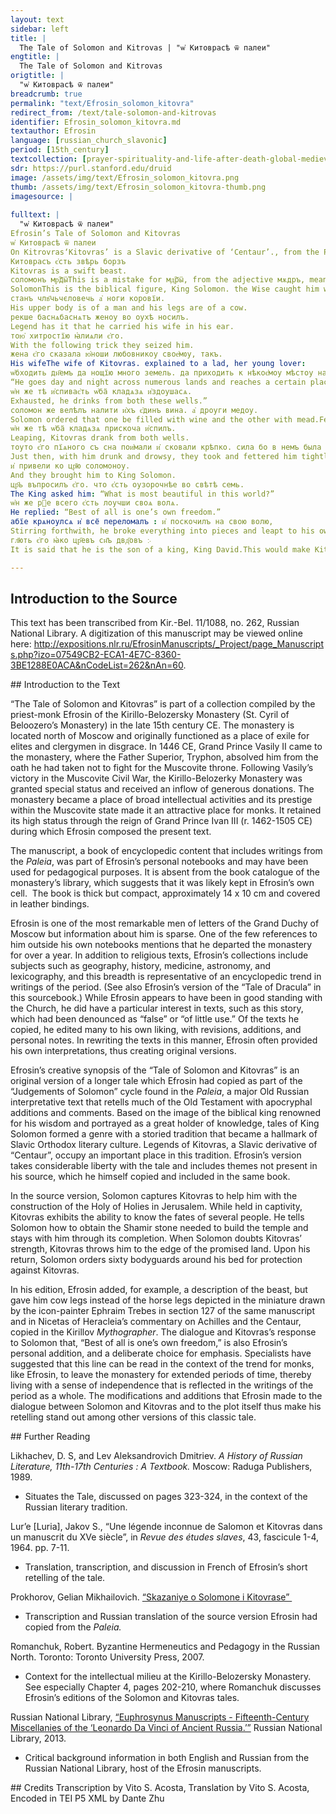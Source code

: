 ```yaml
---
layout: text
sidebar: left
title: |
  The Tale of Solomon and Kitrovas | "ѡ҆ Китоврасѣ ѿ палеи"
engtitle: |
  The Tale of Solomon and Kitrovas
origtitle: |
  "ѡ҆ Китоврасѣ ѿ палеи"
breadcrumb: true
permalink: "text/Efrosin_solomon_kitovra"
redirect_from: /text/tale-solomon-and-kitrovas
identifier: Efrosin_solomon_kitovra.md
textauthor: Efrosin
language: [russian_church_slavonic]
period: [15th_century]
textcollection: [prayer-spirituality-and-life-after-death-global-medieval-perspectives]
sdr: https://purl.stanford.edu/druid 
image: /assets/img/text/Efrosin_solomon_kitovra.png
thumb: /assets/img/text/Efrosin_solomon_kitovra-thumb.png
imagesource: |
  
fulltext: |
  "ѡ҆ Китоврасѣ ѿ палеи"
Efrosin’s Tale of Solomon and Kitovras
ѡ҆ Китоврасѣ ѿ палеи
On Kitrovras‘Kitovras’ is a Slavic derivative of ‘Centaur’., from the PaleiaA major Old Russian interpretative text that retells much of the Old Testament with apocryphal additions and comments.
Китоврасъ є҆сть звѣрь борзъ
Kitovras is a swift beast.
соломонъ мр͠дӹThis is a mistake for мд͠рӹ, from the adjective мѫдръ, meaning ‘wise’. хитростїю изымалъ є҆го.
SolomonThis is the biblical figure, King Solomon. the Wise caught him with a trick.
станъ члв҃чьчєловечь а҆ ноги коровїи.
His upper body is of a man and his legs are of a cow.
рекше баснѧбаснѧтъ женоу во оухѣ носилъ.
Legend has it that he carried his wife in his ear.
тою҆ хитростїю ꙗ҆лиѧли є҆го.
With the following trick they seized him.
жена є҆го сказала ю҆ноши любовникоу свое҆мᲂу, такъ.
His wifeThe wife of Kitovras. explained to a lad, her young lover:
ѡ҆бходить дн҃емъ да нощїю много земель. да приходить к нѣкоє҆моу мѣстоу на нем же двӓ кладѧзѧ.
“He goes day and night across numerous lands and reaches a certain place at which there are two wells.
ѡ҆н же тѣ и҆спиває҆ть ѡ҆бӓ кладѧзѧ и҆здоушасѧ.
Exhausted, he drinks from both these wells.”
соломон же велѣлъ налити и҆хъ є҆динъ вина. а҆ дроуги медоу.
Solomon ordered that one be filled with wine and the other with mead.Fermented honey.
ѡ҆н же тѣ ѡ҆бӓ кладѧзѧ прискоча и҆спилъ.
Leaping, Kitovras drank from both wells.
тоуто є҆го пїѧного съ сна пои҆мали и҆ сковали крѣпко. сила бо в немъ была велика.
Just then, with him drunk and drowsy, they took and fettered him tightly, as the strength in him was immense.
и҆ привели ко цр҃ю соломоноу.
And they brought him to King Solomon.
цр҃ь въпросилъ є҆го. что є҆сть оузорочнѣе во свѣтѣ семь.
The King asked him: “What is most beautiful in this world?”
ѡ҆н же ре всего є҆сть лоучши своѧ волѧ.
He replied: “Best of all is one’s own freedom.”
абїе крѧноулсѧ и҆ всё переломалъ : и҆ поскочилъ на свою волю,
Stirring forthwith, he broke everything into pieces and leapt to his own freedom.
гл҃ють є҆го ꙗ҆ко цр҃евъ сн҃ъ двд҃овъ ჻
It is said that he is the son of a king, King David.This would make Kitovras the brother of King Solomon.

--- 
```

## Introduction to the Source 
<p>This text has been transcribed from Kir.-Bel. 11/1088, no. 262, Russian National Library. A digitization of this manuscript may be viewed online here: <a href="http://expositions.nlr.ru/EfrosinManuscripts/_Project/page_Manuscripts.php?izo=07549CB2-ECA1-4E7C-8360-3BE1288E0ACA&nCodeList=262&nAn=60">http://expositions.nlr.ru/EfrosinManuscripts/_Project/page_Manuscripts.php?izo=07549CB2-ECA1-4E7C-8360-3BE1288E0ACA&nCodeList=262&nAn=60</a>.</p>
## Introduction to the Text 
<p>“The Tale of Solomon and Kitovras” is part of a collection compiled by the priest-monk Efrosin of the Kirillo-Belozersky Monastery (St. Cyril of Beloozero’s Monastery) in the late 15th century CE. The monastery is located north of Moscow and originally functioned as a place of exile for elites and clergymen in disgrace. In 1446 CE, Grand Prince Vasily II came to the monastery, where the Father Superior, Tryphon, absolved him from the oath he had taken not to fight for the Muscovite throne. Following Vasily’s victory in the Muscovite Civil War, the Kirillo-Belozerky Monastery was granted special status and received an inflow of generous donations. The monastery became a place of broad intellectual activities and its prestige within the Muscovite state made it an attractive place for monks. It retained its high status through the reign of Grand Prince Ivan III (r. 1462-1505 CE) during which Efrosin composed the present text.</p> <p>The manuscript, a book of encyclopedic content that includes writings from the <em>Paleia</em>, was part of Efrosin’s personal notebooks and may have been used for pedagogical purposes. It is absent from the book catalogue of the monastery’s library, which suggests that it was likely kept in Efrosin’s own cell.  The book is thick but compact, approximately 14 x 10 cm and covered in leather bindings.</p> <p>Efrosin is one of the most remarkable men of letters of the Grand Duchy of Moscow but information about him is sparse. One of the few references to him outside his own notebooks mentions that he departed the monastery for over a year. In addition to religious texts, Efrosin’s collections include subjects such as geography, history, medicine, astronomy, and lexicography, and this breadth is representative of an encyclopedic trend in writings of the period. (See also Efrosin’s version of the “Tale of Dracula” in this sourcebook.) While Efrosin appears to have been in good standing with the Church, he did have a particular interest in texts, such as this story, which had been denounced as “false” or “of little use.” Of the texts he copied, he edited many to his own liking, with revisions, additions, and personal notes. In rewriting the texts in this manner, Efrosin often provided his own interpretations, thus creating original versions.</p> <p>Efrosin’s creative synopsis of the “Tale of Solomon and Kitovras” is an original version of a longer tale which Efrosin had copied as part of the “Judgements of Solomon” cycle found in the <em>Paleia</em>, a major Old Russian interpretative text that retells much of the Old Testament with apocryphal additions and comments. Based on the image of the biblical king renowned for his wisdom and portrayed as a great holder of knowledge, tales of King Solomon formed a genre with a storied tradition that became a hallmark of Slavic Orthodox literary culture. Legends of Kitovras, a Slavic derivative of “Centaur”, occupy an important place in this tradition. Efrosin’s version takes considerable liberty with the tale and includes themes not present in his source, which he himself copied and included in the same book.</p> <p>In the source version, Solomon captures Kitovras to help him with the construction of the Holy of Holies in Jerusalem. While held in captivity, Kitovras exhibits the ability to know the fates of several people. He tells Solomon how to obtain the Shamir stone needed to build the temple and stays with him through its completion. When Solomon doubts Kitovras’ strength, Kitovras throws him to the edge of the promised land. Upon his return, Solomon orders sixty bodyguards around his bed for protection against Kitovras.</p> <p>In his edition, Efrosin added, for example, a description of the beast, but gave him cow legs instead of the horse legs depicted in the miniature drawn by the icon-painter Ephraim Trebes in section 127 of the same manuscript and in Nicetas of Heracleia’s commentary on Achilles and the Centaur, copied in the Kirillov <em>Mythographer</em>. The dialogue and Kitovras’s response to Solomon that, “Best of all is one’s own freedom,” is also Efrosin’s personal addition, and a deliberate choice for emphasis. Specialists have suggested that this line can be read in the context of the trend for monks, like Efrosin, to leave the monastery for extended periods of time, thereby living with a sense of independence that is reflected in the writings of the period as a whole. The modifications and additions that Efrosin made to the dialogue between Solomon and Kitovras and to the plot itself thus make his retelling stand out among other versions of this classic tale.</p>
## Further Reading 
<p>Likhachev, D. S, and Lev Aleksandrovich Dmitriev. <em>A History of Russian Literature, 11th-17th Centuries : A Textbook.</em> Moscow: Raduga Publishers, 1989.</p> <ul> <li>Situates the Tale, discussed on pages 323-324, in the context of the Russian literary tradition.</li> </ul> <p>Lur’e [Luria], Jakov S., “Une légende inconnue de Salomon et Kitovras dans un manuscrit du XVe siècle”, in <em>Revue des études slaves</em>, 43, fascicule 1-4, 1964. pp. 7-11.</p> <ul> <li>Translation, transcription, and discussion in French of Efrosin’s short retelling of the tale.</li> </ul> <p>Prokhorov, Gelian Mikhailovich. <a href="http://www.infoliolib.info/rlit/drl/solomon.html.">“Skazaniye o Solomone i Kitovrase” </a></p> <ul> <li>Transcription and Russian translation of the source version Efrosin had copied from the <em>Paleia.</em></li> </ul> <p>Romanchuk, Robert. Byzantine Hermeneutics and Pedagogy in the Russian North. Toronto: Toronto University Press, 2007.</p> <ul> <li>Context for the intellectual milieu at the Kirillo-Belozersky Monastery. See especially Chapter 4, pages 202-210, where Romanchuk discusses Efrosin’s editions of the Solomon and Kitovras tales.</li> </ul> <p>Russian National Library, <a href="http://expositions.nlr.ru/EfrosinManuscripts/eng/">“Euphrosynus Manuscripts - Fifteenth-Century Miscellanies of the ‘Leonardo Da Vinci of Ancient Russia.’”</a> Russian National Library, 2013.</p> <ul> <li>Critical background information in both English and Russian from the Russian National Library, host of the Efrosin manuscripts.</li> </ul>
## Credits
Transcription by Vito S. Acosta, Translation by Vito S. Acosta, Encoded in TEI P5 XML by Dante Zhu
